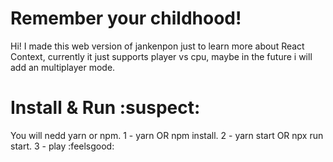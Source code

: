 # Remember your childhood!

Hi! I made this web version of jankenpon just to learn more about React Context, currently it just supports player vs cpu, maybe in the future i will add an multiplayer mode.

# Install & Run :suspect:

You will nedd yarn or npm.
1 - yarn OR npm install.
2 - yarn start OR npx run start.
3 - play :feelsgood:
